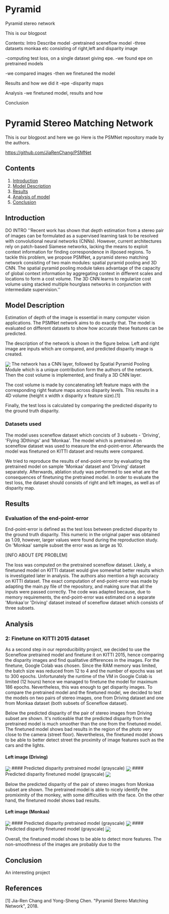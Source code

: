 # Pyramid
Pyramid stereo network

This is our blogpost

Contents:
Intro
Describe model
-pretrained sceneflow model
-three datasets monkaa etc consisting of right,left and disparity image

-computing test loss, on  a single dataset giving epe.
-we found epe on pretrained models

-we compared images 
-then we finetuned the model

Results and how we did it
-epe
-disparity maps

Analysis
-we finetuned model, results and how

Conclusion

# Pyramid Stereo Matching Network

This is our blogpost and here we go
Here is the PSMNet repository made by the authors.

https://github.com/JiaRenChang/PSMNet

## Contents

1. [Introduction](#introduction)
2. [Model Description](#model)
3. [Results](#results)
4. [Analysis of model](#analysis)
5. [Conclusion](#conclusion)

## Introduction

DO INTRO
''Recent work has shown that depth estimation from a stereo pair of images can be formulated as a supervised learning task to be resolved with convolutional neural networks (CNNs). However, current architectures rely on patch-based Siamese networks, lacking the means to exploit context information for finding correspondence in illposed regions. To tackle this problem, we propose PSMNet, a pyramid stereo matching network consisting of two main modules: spatial pyramid pooling and 3D CNN. The spatial pyramid pooling module takes advantage of the capacity of global context information by aggregating context in different scales and locations to form a cost volume. The 3D CNN learns to regularize cost volume using stacked multiple hourglass networks in conjunction with intermediate supervision.''



## Model Description
Estimation of depth of the image is essential in many computer vision applications. The PSMNet network aims to do exactly that. The model is evaluated on different datasets to show how accurate these features can be predicted.

The description of the network is shown in the figure below.
Left and right image are inputs which are compared, and predicted disparity image is created.

<img align="center" src="https://user-images.githubusercontent.com/11732099/43501836-1d32897c-958a-11e8-8083-ad41ec26be17.jpg">
The network has a CNN layer, followed by Spatial Pyramid Pooling Module which is
a unique contribution form the authors of the network. Then the cost volume is implemented, and finally a 3D CNN layer. 

The cost volume is made by concatenating left feature maps with the corresponding
right feature maps across disparity levels. This results in a 4D volume (height x width
x disparity x feature size).[1]

Finally, the test loss is calculated by comparing the predicted disparity to the ground truth disparity.

### Datasets used
The model uses sceneflow dataset which concists of 3 subsets - 'Driving', 'Flying 3Dthings' and 'Monkaa'. The model which is pretrained on sceneflow dataset was used to measure the end-point-error. Afterwards the model was finetuned on KITTI dataset and results were compared.

We tried to reproduce the results of end-point-error by evaluating the pretrained model on sample 'Monkaa' dataset and 'Driving' dataset separately. Afterwards, ablation study was performed to see what are the consequences of finetuning the pretrained model. In order to evaluate the test loss, the dataset should consists of right and left images, as well as of disparity map.


## Results



### Evaluation of the end-point-error

End-point-error is defined as the test loss between predicted disparity to the ground truth disparity. This numeric in the original paper was obtained as 1.09, however, larger values were found during the reproduction study. On 'Monkaa' sample subset the error was as large as 10.

[INFO ABOUT EPE PROBLEM]

The loss was computed on the pretrained sceneflow dataset. Likely, a finetuned model on KITTI dataset would give 
somewhat better results which is investigated later in analysis. The authors also mention
a high accuracy on KITTI dataset. The exact computation of end-point-error was made by adapting the main.py file
of the repository, and making sure that all the inputs were passed correctly. The code was adapted because, due to memory requirements,
the end-point-error was estimated on a separate 'Monkaa'or 'Driving' dataset instead of sceneflow dataset which consists
of three subsets.



## Analysis

### 2: Finetune on KITTI 2015 dataset
As a second step in our reproducibility project, we decided to use the Sceneflow pretrained model and finetune it on KITTI 2015, hence comparing the disparity images and find qualitative differences in the images. For the finetune, Google Colab was chosen. Since the RAM memory was limited, the batch size was reduced from 12 to 4 and the number of epochs was set to 300 epochs. Unfortunately the runtime of the VM in Google Colab is limited (12 hours) hence we managed to finetune the model for maximum 186 epochs. Nevertheless, this was enough to get disparity images.
To compare the pretrained model and the finetuned model, we decided to test the models on two pairs of stereo images, one from Driving dataset and one from Monkaa dataset (both subsets of Sceneflow dataset). 

Below the predicted disparity of the pair of stereo images from Driving subset are shown. It's noticeable that the predicted disparity from the pretrained model is much smoother than the one from the finetuned model. The finetuned model shows bad results in the region of the photo very close to the camera (street floor). Nevertheless, the finetuned model shows to be able to better detect street the proximity of image features such as the cars and the lights. 

#### Left image (Driving)
<img align="center" src="0401.png" >
#### Predicted disparity pretrained model (grayscale)
<img align="center" src="0401_s.png" >
#### Predicted disparity finetuned model (grayscale)
<img align="center" src="0401_finetune.png" > 

Below the predicted disparity of the pair of stereo images from Monkaa subset are shown. The pretrained model is able to nicely identify the promiximity of the monkey, with some difficulties with the face. On the other hand, the finetuned model shows bad results.

#### Left image (Monkaa)
<img align="center" src="0048.png" >
#### Predicted disparity pretrained model (grayscale)
<img align="center" src="0048_s.png" >
#### Predicted disparity finetuned model (grayscale)
<img align="center" src="0048_finetune.png" > 

Overall, the finetuned model shows to be able to detect more features. The non-smoothness of the images are probably due to the 







## Conclusion

An interesting project

## References 

[1] Jia-Ren Chang and Yong-Sheng Chen. "Pyramid Stereo Matching Network", 2018.

